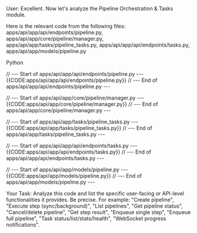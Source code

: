 User: Excellent. Now let's analyze the Pipeline Orchestration & Tasks module.

Here is the relevant code from the following files: apps/api/app/api/endpoints/pipeline.py, apps/api/app/core/pipeline/manager.py, apps/api/app/tasks/pipeline_tasks.py, apps/api/app/api/endpoints/tasks.py, apps/api/app/models/pipeline.py

Python

// --- Start of apps/api/app/api/endpoints/pipeline.py ---
{{CODE:apps/api/app/api/endpoints/pipeline.py}}
// --- End of apps/api/app/api/endpoints/pipeline.py ---

// --- Start of apps/api/app/core/pipeline/manager.py ---
{{CODE:apps/api/app/core/pipeline/manager.py}}
// --- End of apps/api/app/core/pipeline/manager.py ---

// --- Start of apps/api/app/tasks/pipeline_tasks.py ---
{{CODE:apps/api/app/tasks/pipeline_tasks.py}}
// --- End of apps/api/app/tasks/pipeline_tasks.py ---

// --- Start of apps/api/app/api/endpoints/tasks.py ---
{{CODE:apps/api/app/api/endpoints/tasks.py}}
// --- End of apps/api/app/api/endpoints/tasks.py ---

// --- Start of apps/api/app/models/pipeline.py ---
{{CODE:apps/api/app/models/pipeline.py}}
// --- End of apps/api/app/models/pipeline.py ---


Your Task: Analyze this code and list the specific user-facing or API-level functionalities it provides. Be precise. For example: "Create pipeline", "Execute step (sync/background)", "List pipelines", "Get pipeline status", "Cancel/delete pipeline", "Get step result", "Enqueue single step", "Enqueue full pipeline", "Task status/list/stats/health", "WebSocket progress notifications".


